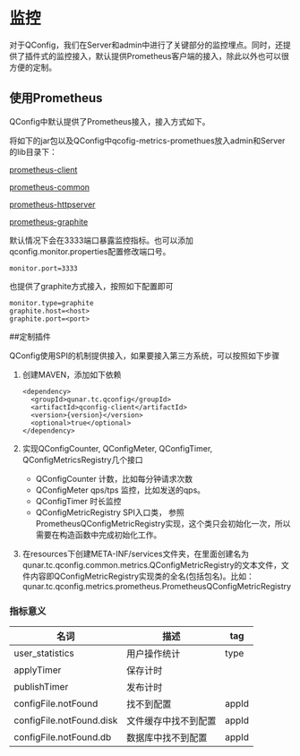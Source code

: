 # 监控

对于QConfig，我们在Server和admin中进行了关键部分的监控埋点。同时，还提供了插件式的监控接入，默认提供Prometheus客户端的接入，除此以外也可以很方便的定制。

## 使用Prometheus

QConfig中默认提供了Prometheus接入，接入方式如下。

将如下的jar包以及QConfig中qcofig-metrics-promethues放入admin和Server的lib目录下：

[prometheus-client](http://central.maven.org/maven2/io/prometheus/simpleclient/0.6.0/simpleclient-0.6.0.jar)

[prometheus-common](http://central.maven.org/maven2/io/prometheus/simpleclient_common/0.6.0/simpleclient_common-0.6.0.jar)

[prometheus-httpserver](http://central.maven.org/maven2/io/prometheus/simpleclient_httpserver/0.6.0/simpleclient_httpserver-0.6.0.jar)

[prometheus-graphite](http://central.maven.org/maven2/io/prometheus/simpleclient_graphite_bridge/0.6.0/simpleclient_graphite_bridge-0.6.0.jar)

默认情况下会在3333端口暴露监控指标。也可以添加qconfig.monitor.properties配置修改端口号。

```
monitor.port=3333
```

也提供了graphite方式接入，按照如下配置即可

```
monitor.type=graphite
graphite.host=<host>
graphite.port=<port>
```

##定制插件

QConfig使用SPI的机制提供接入，如果要接入第三方系统，可以按照如下步骤

1. 创建MAVEN，添加如下依赖

   ```
   <dependency>
     <groupId>qunar.tc.qconfig</groupId>
     <artifactId>qconfig-client</artifactId>
     <version>{version}</version>
     <optional>true</optional>
   </dependency>
   ```

2. 实现QConfigCounter, QConfigMeter, QConfigTimer, QConfigMetricsRegistry几个接口

   - QConfigCounter 计数，比如每分钟请求次数
   - QConfigMeter qps/tps 监控，比如发送的qps。
   - QConfigTimer 时长监控
   - QConfigMetricRegistry SPI入口类， 参照PrometheusQConfigMetricRegistry实现，这个类只会初始化一次，所以需要在构造函数中完成初始化工作。

3. 在resources下创建META-INF/services文件夹，在里面创建名为qunar.tc.qconfig.common.metrics.QConfigMetricRegistry的文本文件，文件内容即QConfigMetricRegistry实现类的全名(包括包名)。比如：qunar.tc.qconfig.metrics.prometheus.PrometheusQConfigMetricRegistry

### 指标意义

| 名词                     | 描述                 | tag   |
| ------------------------ | -------------------- | ----- |
| user_statistics          | 用户操作统计         | type  |
| applyTimer               | 保存计时             |       |
| publishTimer             | 发布计时             |       |
| configFile.notFound      | 找不到配置           | appId |
| configFile.notFound.disk | 文件缓存中找不到配置 | appId |
| configFile.notFound.db   | 数据库中找不到配置   | appId |



